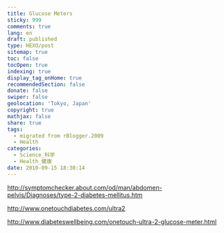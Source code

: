 ```yaml
---
title: Glucose Meters
sticky: 999
comments: true
lang: en
draft: published
type: HEXO/post
sitemap: true
toc: false
tocOpen: true
indexing: true
display_tag_onHome: true
recommendedSection: false
donate: false
swiper: false
geolocation: 'Tokyo, Japan'
copyright: true
mathjax: false
share: true
tags:
  - migrated from rBlogger.2009
  - Health
categories:
  - Science_科学
  - Health_健康
date: 2010-09-15 18:30:14
---
```


 http://symptomchecker.about.com/od/man/abdomen-pelvis/Diagnoses/type-2-diabetes-mellitus.htm
 
 http://www.onetouchdiabetes.com/ultra2
 
 http://www.diabeteswellbeing.com/onetouch-ultra-2-glucose-meter.html
